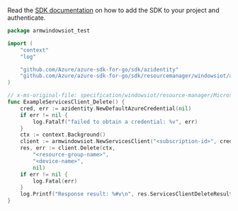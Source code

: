 Read the [SDK documentation](https://github.com/Azure/azure-sdk-for-go/blob/sdk%2Fresourcemanager%2Fwindowsiot%2Farmwindowsiot%2Fv0.2.1/sdk/resourcemanager/windowsiot/armwindowsiot/README.md) on how to add the SDK to your project and authenticate.

```go
package armwindowsiot_test

import (
	"context"
	"log"

	"github.com/Azure/azure-sdk-for-go/sdk/azidentity"
	"github.com/Azure/azure-sdk-for-go/sdk/resourcemanager/windowsiot/armwindowsiot"
)

// x-ms-original-file: specification/windowsiot/resource-manager/Microsoft.WindowsIoT/stable/2019-06-01/examples/Service_Delete.json
func ExampleServicesClient_Delete() {
	cred, err := azidentity.NewDefaultAzureCredential(nil)
	if err != nil {
		log.Fatalf("failed to obtain a credential: %v", err)
	}
	ctx := context.Background()
	client := armwindowsiot.NewServicesClient("<subscription-id>", cred, nil)
	res, err := client.Delete(ctx,
		"<resource-group-name>",
		"<device-name>",
		nil)
	if err != nil {
		log.Fatal(err)
	}
	log.Printf("Response result: %#v\n", res.ServicesClientDeleteResult)
}
```

